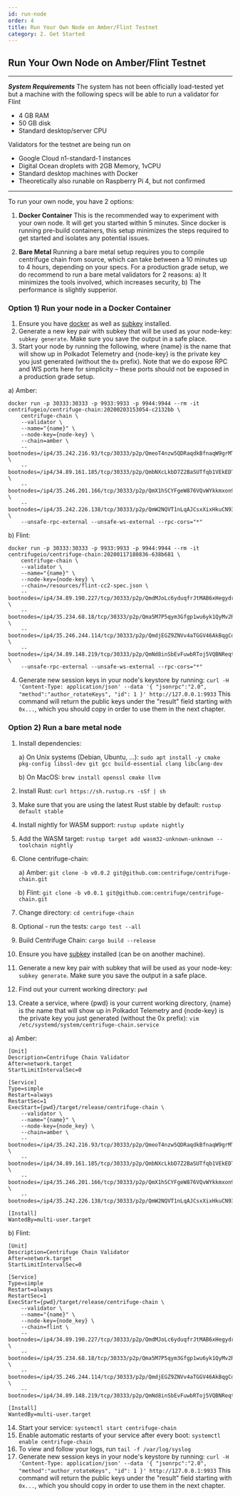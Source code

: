 ```yaml
---
id: run-node
order: 4
title: Run Your Own Node on Amber/Flint Testnet
category: 2. Get Started
---
```


## Run Your Own Node on Amber/Flint Testnet
---
***System Requirements***
The system has not been officially load-tested yet but a machine with the following specs will be able to run a validator for Flint
- 4 GB RAM
- 50 GB disk
- Standard desktop/server CPU 

Validators for the testnet are being run on 
- Google Cloud n1-standard-1 instances
- Digital Ocean droplets with 2GB Memory, 1vCPU
- Standard desktop machines with Docker
- Theoretically also runable on Raspberry Pi 4, but not confirmed
---

To run your own node, you have 2 options: 

1. **Docker Container**
This is the recommended way to experiment with your own node. It will get you started within 5 minutes. Since docker is running pre-build containers, this setup minimizes the steps required to get started and isolates any potential issues.

2. **Bare Metal**
Running a bare metal setup requires you to compile centrifuge chain from source, which can take between a 10 minutes up to 4 hours, depending on your specs. For a production grade setup, we do recommend to run a bare metal validators for 2 reasons: a) It minimizes the tools involved, which increases security, b) The performance is slightly supperior.

### Option 1) Run your node in a Docker Container

1. Ensure you have [docker](https://docs.docker.com/install/) as well as [subkey](https://substrate.dev/docs/en/development/tools/subkey#installation) installed.
1. Generate a new key pair with subkey that will be used as your node-key: `subkey generate`. Make sure you save the output in a safe place. 
1. Start your node by running the following, where {name} is the name that will show up in Polkadot Telemetry and {node-key} is the private key you just generated (without the `0x` prefix). Note that we do expose RPC and WS ports here for simplicity – these ports should not be exposed in a production grade setup.

a) Amber: 
```
docker run -p 30333:30333 -p 9933:9933 -p 9944:9944 --rm -it centrifugeio/centrifuge-chain:20200203153054-c2132bb \
    centrifuge-chain \
    --validator \
    --name="{name}" \
    --node-key={node-key} \
    --chain=amber \
    --bootnodes=/ip4/35.242.216.93/tcp/30333/p2p/QmeoT4nzw5QDRaqdkBfnaqW9grMTLiEuYUpu4hSbseKB8C \
    --bootnodes=/ip4/34.89.161.185/tcp/30333/p2p/QmbNXcLkbD7Z2BaSUTfqb1VEkEDTij9rhS79b8F2uiJ3Ki \
    --bootnodes=/ip4/35.246.201.166/tcp/30333/p2p/QmX1hSCYFgeW876VQvWYkkmxon91ofvsnmk8ceCk1i8Tyv \
    --bootnodes=/ip4/35.242.226.138/tcp/30333/p2p/QmW2NQVT1nLqAJCsxXixHkuCN93bCbbdminYKNSGyEX77R \
    --unsafe-rpc-external --unsafe-ws-external --rpc-cors="*"
```
b) Flint:
```
docker run -p 30333:30333 -p 9933:9933 -p 9944:9944 --rm -it centrifugeio/centrifuge-chain:20200117180836-638b681 \
    centrifuge-chain \
    --validator \
    --name="{name}" \
    --node-key={node-key} \
    --chain=/resources/flint-cc2-spec.json \
    --bootnodes=/ip4/34.89.190.227/tcp/30333/p2p/QmdMJoLc6yduqfrJtMAB6xHegydr3YXzfDCZWEYsaCJaRZ \
    --bootnodes=/ip4/35.234.68.18/tcp/30333/p2p/Qma5M7P5qym3Gfgp1wu6yk1QyMv2RzFV9GztP9AxHoK8PK \
    --bootnodes=/ip4/35.246.244.114/tcp/30333/p2p/QmdjEGZ9ZNVv4aTGGV46AkBqgCdWTHrh9wr9itYhs61gJA \
    --bootnodes=/ip4/34.89.148.219/tcp/30333/p2p/QmNd8inSbEvFuwbRToj5VQBNReqtb414oWGyDjF7tQ1qfX \
    --unsafe-rpc-external --unsafe-ws-external --rpc-cors="*"
```
4. Generate new session keys in your node's keystore by running: `curl -H 'Content-Type: application/json' --data '{ "jsonrpc":"2.0", "method":"author_rotateKeys", "id": 1 }' http://127.0.0.1:9933` This command will return the public keys under the "result" field starting with `0x...`, which you should copy in order to use them in the next chapter.

### Option 2) Run a bare metal node

1. Install dependencies: 

    a) On Unix systems (Debian, Ubuntu, ...): `sudo apt install -y cmake pkg-config libssl-dev git gcc build-essential clang libclang-dev`

    b) On MacOS: `brew install openssl cmake llvm`
1. Install Rust: `curl https://sh.rustup.rs -sSf | sh`
1. Make sure that you are using the latest Rust stable by default: `rustup default stable`
1. Install nightly for WASM support: `rustup update nightly`
1. Add the WASM target: `rustup target add wasm32-unknown-unknown --toolchain nightly`
1. Clone centrifuge-chain:

   a) Amber: `git clone -b v0.0.2 git@github.com:centrifuge/centrifuge-chain.git`

   b) Flint: `git clone -b v0.0.1 git@github.com:centrifuge/centrifuge-chain.git`

7. Change directory: `cd centrifuge-chain`
4. Optional - run the tests: `cargo test --all`
5. Build Centrifuge Chain: `cargo build --release`
6. Ensure you have [subkey](https://substrate.dev/docs/en/development/tools/subkey#installation) installed (can be on another machine).
7. Generate a new key pair with subkey that will be used as your node-key: `subkey generate`. Make sure you save the output in a safe place. 
8. Find out your current working directory: `pwd`
9. Create a service, where {pwd} is your current working directory, {name} is the name that will show up in Polkadot Telemetry and {node-key} is the private key you just generated (without the 0x prefix): `vim /etc/systemd/system/centrifuge-chain.service`

a) Amber:
```service
[Unit]
Description=Centrifuge Chain Validator
After=network.target
StartLimitIntervalSec=0

[Service]
Type=simple
Restart=always
RestartSec=1
ExecStart={pwd}/target/release/centrifuge-chain \
    --validator \
    --name="{name}" \
    --node-key={node_key} \
    --chain=amber \
    --bootnodes=/ip4/35.242.216.93/tcp/30333/p2p/QmeoT4nzw5QDRaqdkBfnaqW9grMTLiEuYUpu4hSbseKB8C \
    --bootnodes=/ip4/34.89.161.185/tcp/30333/p2p/QmbNXcLkbD7Z2BaSUTfqb1VEkEDTij9rhS79b8F2uiJ3Ki \
    --bootnodes=/ip4/35.246.201.166/tcp/30333/p2p/QmX1hSCYFgeW876VQvWYkkmxon91ofvsnmk8ceCk1i8Tyv \
    --bootnodes=/ip4/35.242.226.138/tcp/30333/p2p/QmW2NQVT1nLqAJCsxXixHkuCN93bCbbdminYKNSGyEX77R

[Install]
WantedBy=multi-user.target
```

b) Flint:
```service
[Unit]
Description=Centrifuge Chain Validator
After=network.target
StartLimitIntervalSec=0

[Service]
Type=simple
Restart=always
RestartSec=1
ExecStart={pwd}/target/release/centrifuge-chain \
    --validator \
    --name="{name}" \
    --node-key={node_key} \
    --chain=flint \
    --bootnodes=/ip4/34.89.190.227/tcp/30333/p2p/QmdMJoLc6yduqfrJtMAB6xHegydr3YXzfDCZWEYsaCJaRZ \
    --bootnodes=/ip4/35.234.68.18/tcp/30333/p2p/Qma5M7P5qym3Gfgp1wu6yk1QyMv2RzFV9GztP9AxHoK8PK \
    --bootnodes=/ip4/35.246.244.114/tcp/30333/p2p/QmdjEGZ9ZNVv4aTGGV46AkBqgCdWTHrh9wr9itYhs61gJA \
    --bootnodes=/ip4/34.89.148.219/tcp/30333/p2p/QmNd8inSbEvFuwbRToj5VQBNReqtb414oWGyDjF7tQ1qfX

[Install]
WantedBy=multi-user.target
```

14. Start your service: `systemctl start centrifuge-chain`
1. Enable automatic restarts of your service after every boot: `systemctl enable centrifuge-chain`
1. To view and follow your logs, run `tail -f /var/log/syslog`
1. Generate new session keys in your node's keystore by running: `curl -H 'Content-Type: application/json' --data '{ "jsonrpc":"2.0", "method":"author_rotateKeys", "id": 1 }' http://127.0.0.1:9933` This command will return the public keys under the "result" field starting with `0x...`, which you should copy in order to use them in the next chapter.
